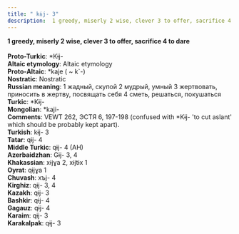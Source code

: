 ```yaml
---
title: " kɨj- 3"
description:  1 greedy, miserly 2 wise, clever 3 to offer, sacrifice 4 to dare
---
```

<strong> 1 greedy, miserly 2 wise, clever 3 to offer, sacrifice 4 to dare</strong><br><br>
<strong>Proto-Turkic</strong>:  *Kɨj-<br>
<strong>Altaic etymology</strong>:  Altaic etymology<br>
<strong> Proto-Altaic</strong>:  *kaje ( ~ k`-)<br>
<strong>Nostratic</strong>:  Nostratic<br>
<strong>Russian meaning</strong>:  1 жадный, скупой 2 мудрый, умный 3 жертвовать, приносить в жертву, посвящать себя 4 сметь, решаться, покушаться<br>
<strong>Turkic</strong>:  *Kɨj-<br>
<strong>Mongolian</strong>:  *kaji-<br>
<strong>Comments</strong>:  VEWT 262, ЭСТЯ 6, 197-198 (confused with *Kɨj- 'to cut aslant' which should be probably kept apart).<br>
<strong>Turkish</strong>:  kɨj- 3<br>
<strong>Tatar</strong>:  qɨj- 4<br>
<strong>Middle Turkic</strong>:  qɨj- 4 (AH)<br>
<strong>Azerbaidzhan</strong>:  Gɨj- 3, 4<br>
<strong>Khakassian</strong>:  xɨjɣa 2, xɨjtɨx 1<br>
<strong>Oyrat</strong>:  qɨjɣa 1<br>
<strong>Chuvash</strong>:  xъj- 4<br>
<strong>Kirghiz</strong>:  qɨj- 3, 4<br>
<strong>Kazakh</strong>:  qɨj- 3<br>
<strong>Bashkir</strong>:  qɨj- 4<br>
<strong>Gagauz</strong>:  qɨj- 4<br>
<strong>Karaim</strong>:  qɨj- 3<br>
<strong>Karakalpak</strong>:  qɨj- 3<br>


